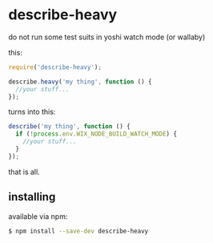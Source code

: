 # describe-heavy

do not run some test suits in yoshi watch mode (or wallaby)

this:
```js
require('describe-heavy');

describe.heavy('my thing', function () {
  //your stuff...
});
```

turns into this:
```js
describe('my thing', function () {
  if (!process.env.WIX_NODE_BUILD_WATCH_MODE) {
    //your stuff...
  }
});
```

that is all.

## installing

available via npm:
```sh
$ npm install --save-dev describe-heavy
```

